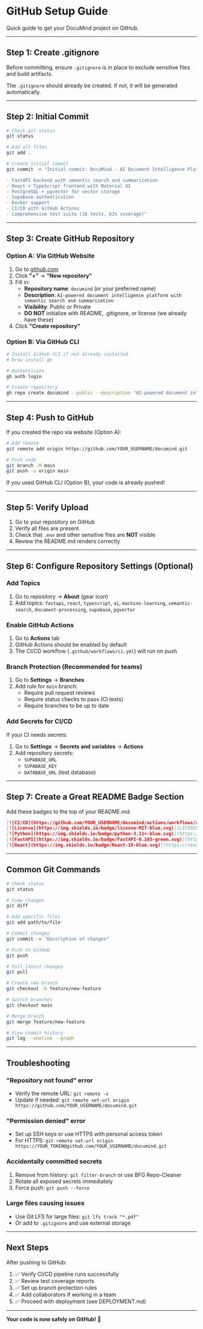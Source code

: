 # GitHub Setup Guide

Quick guide to get your DocuMind project on GitHub.

---

## Step 1: Create .gitignore

Before committing, ensure `.gitignore` is in place to exclude sensitive files and build artifacts.

The `.gitignore` should already be created. If not, it will be generated automatically.

---

## Step 2: Initial Commit

```bash
# Check git status
git status

# Add all files
git add .

# Create initial commit
git commit -m "Initial commit: DocuMind - AI Document Intelligence Platform

- FastAPI backend with semantic search and summarization
- React + TypeScript frontend with Material UI
- PostgreSQL + pgvector for vector storage
- Supabase authentication
- Docker support
- CI/CD with GitHub Actions
- Comprehensive test suite (18 tests, 61% coverage)"
```

---

## Step 3: Create GitHub Repository

### Option A: Via GitHub Website

1. Go to [github.com](https://github.com)
2. Click **"+"** → **"New repository"**
3. Fill in:
   - **Repository name**: `documind` (or your preferred name)
   - **Description**: `AI-powered document intelligence platform with semantic search and summarization`
   - **Visibility**: Public or Private
   - **DO NOT** initialize with README, .gitignore, or license (we already have these)
4. Click **"Create repository"**

### Option B: Via GitHub CLI

```bash
# Install GitHub CLI if not already installed
# brew install gh

# Authenticate
gh auth login

# Create repository
gh repo create documind --public --description "AI-powered document intelligence platform" --source=. --remote=origin --push
```

---

## Step 4: Push to GitHub

If you created the repo via website (Option A):

```bash
# Add remote
git remote add origin https://github.com/YOUR_USERNAME/documind.git

# Push code
git branch -M main
git push -u origin main
```

If you used GitHub CLI (Option B), your code is already pushed!

---

## Step 5: Verify Upload

1. Go to your repository on GitHub
2. Verify all files are present
3. Check that `.env` and other sensitive files are **NOT** visible
4. Review the README.md renders correctly

---

## Step 6: Configure Repository Settings (Optional)

### Add Topics

1. Go to repository → **About** (gear icon)
2. Add topics: `fastapi`, `react`, `typescript`, `ai`, `machine-learning`, `semantic-search`, `document-processing`, `supabase`, `pgvector`

### Enable GitHub Actions

1. Go to **Actions** tab
2. GitHub Actions should be enabled by default
3. The CI/CD workflow (`.github/workflows/ci.yml`) will run on push

### Branch Protection (Recommended for teams)

1. Go to **Settings** → **Branches**
2. Add rule for `main` branch:
   - Require pull request reviews
   - Require status checks to pass (CI tests)
   - Require branches to be up to date

### Add Secrets for CI/CD

If your CI needs secrets:

1. Go to **Settings** → **Secrets and variables** → **Actions**
2. Add repository secrets:
   - `SUPABASE_URL`
   - `SUPABASE_KEY`
   - `DATABASE_URL` (test database)

---

## Step 7: Create a Great README Badge Section

Add these badges to the top of your README.md:

```markdown
[![CI/CD](https://github.com/YOUR_USERNAME/documind/actions/workflows/ci.yml/badge.svg)](https://github.com/YOUR_USERNAME/documind/actions/workflows/ci.yml)
[![License](https://img.shields.io/badge/license-MIT-blue.svg)](LICENSE)
[![Python](https://img.shields.io/badge/python-3.11+-blue.svg)](https://www.python.org/downloads/)
[![FastAPI](https://img.shields.io/badge/FastAPI-0.103-green.svg)](https://fastapi.tiangolo.com/)
[![React](https://img.shields.io/badge/React-19-blue.svg)](https://react.dev/)
```

---

## Common Git Commands

```bash
# Check status
git status

# View changes
git diff

# Add specific files
git add path/to/file

# Commit changes
git commit -m "Description of changes"

# Push to GitHub
git push

# Pull latest changes
git pull

# Create new branch
git checkout -b feature/new-feature

# Switch branches
git checkout main

# Merge branch
git merge feature/new-feature

# View commit history
git log --oneline --graph
```

---

## Troubleshooting

### "Repository not found" error
- Verify the remote URL: `git remote -v`
- Update if needed: `git remote set-url origin https://github.com/YOUR_USERNAME/documind.git`

### "Permission denied" error
- Set up SSH keys or use HTTPS with personal access token
- For HTTPS: `git remote set-url origin https://YOUR_TOKEN@github.com/YOUR_USERNAME/documind.git`

### Accidentally committed secrets
1. Remove from history: `git filter-branch` or use BFG Repo-Cleaner
2. Rotate all exposed secrets immediately
3. Force push: `git push --force`

### Large files causing issues
- Use Git LFS for large files: `git lfs track "*.pdf"`
- Or add to `.gitignore` and use external storage

---

## Next Steps

After pushing to GitHub:

1. ✅ Verify CI/CD pipeline runs successfully
2. ✅ Review test coverage reports
3. ✅ Set up branch protection rules
4. ✅ Add collaborators if working in a team
5. ✅ Proceed with deployment (see DEPLOYMENT.md)

---

**Your code is now safely on GitHub!** 🚀
